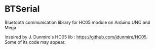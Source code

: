 # BTSerial

Bluetooth communication library for HC05 module on Arduino UNO and Mega

Inspired by J. Dunmire's HC05 lib : https://github.com/jdunmire/HC05.
Some of its code may appear.

